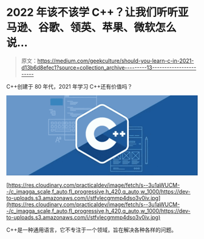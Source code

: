 # 2022 年该不该学 C++？让我们听听亚马逊、谷歌、领英、苹果、微软怎么说…

> 原文：<https://medium.com/geekculture/should-you-learn-c-in-2021-d13b6d8efec1?source=collection_archive---------13----------------------->

C++创建于 80 年代，2021 年学习 C++还有价值吗？

![](img/2991bf260289d2d688285404cc39c992.png)

[https://res.cloudinary.com/practicaldev/image/fetch/s--3u1aWUCM--/c_imagga_scale,f_auto,fl_progressive,h_420,q_auto,w_1000/https://dev-to-uploads.s3.amazonaws.com/i/stfvlecgmmp4dso3v0iv.jpg](https://res.cloudinary.com/practicaldev/image/fetch/s--3u1aWUCM--/c_imagga_scale,f_auto,fl_progressive,h_420,q_auto,w_1000/https://dev-to-uploads.s3.amazonaws.com/i/stfvlecgmmp4dso3v0iv.jpg)

C++是一种通用语言，它不专注于一个领域，旨在解决各种各样的问题。